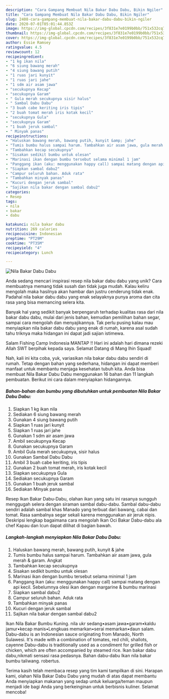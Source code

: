 ```yaml
---
description: "Cara Gampang Membuat Nila Bakar Dabu Dabu, Bikin Ngiler"
title: "Cara Gampang Membuat Nila Bakar Dabu Dabu, Bikin Ngiler"
slug: 2408-cara-gampang-membuat-nila-bakar-dabu-dabu-bikin-ngiler
date: 2020-07-01T05:01:44.853Z
image: https://img-global.cpcdn.com/recipes/3f831e7e0199b0bb/751x532cq70/nila-bakar-dabu-dabu-foto-resep-utama.jpg
thumbnail: https://img-global.cpcdn.com/recipes/3f831e7e0199b0bb/751x532cq70/nila-bakar-dabu-dabu-foto-resep-utama.jpg
cover: https://img-global.cpcdn.com/recipes/3f831e7e0199b0bb/751x532cq70/nila-bakar-dabu-dabu-foto-resep-utama.jpg
author: Essie Ramsey
ratingvalue: 4.5
reviewcount: 12
recipeingredient:
- "1 kg ikan nila"
- "6 siung bawang merah"
- "4 siung bawang putih"
- "1 ruas jari kunyit"
- "1 ruas jari jahe"
- "1 sdm air asam jawa"
- "secukupnya Kecap"
- "secukupnya Garam"
- " Gula merah secukupnya sisir halus"
- " Sambal Dabu Dabu"
- "3 buah cabe keriting iris tipis"
- "2 buah tomat merah iris kotak kecil"
- "secukupnya Gula"
- "secukupnya Garam"
- "1 buah jeruk sambal"
- " Minyak panas"
recipeinstructions:
- "Haluskan bawang merah, bawang putih, kunyit &amp; jahe"
- "Tumis bumbu halus sampai harum. Tambahkan air asam jawa, gula merah &amp; garam. Angkat"
- "Tambahkan kecap secukupnya"
- "Sisakan sedikit bumbu untuk olesan"
- "Marinasi ikan dengan bumbu tersebut selama minimal 1 jam"
- "Panggang ikan (aku: menggunakan happy call) sampai matang dengan api kecil. Sebelumnya olesi ikan dengan margarine &amp; bumbu marinasi"
- "Siapkan sambal dabu2"
- "Campur seluruh bahan. Aduk rata"
- "Tambahkan minyak panas"
- "Kucuri dengan jeruk sambal"
- "Sajikan nila bakar dengan sambal dabu2"
categories:
- Resep
tags:
- nila
- bakar
- dabu

katakunci: nila bakar dabu 
nutrition: 269 calories
recipecuisine: Indonesian
preptime: "PT29M"
cooktime: "PT35M"
recipeyield: "4"
recipecategory: Lunch

---
```



![Nila Bakar Dabu Dabu](https://img-global.cpcdn.com/recipes/3f831e7e0199b0bb/751x532cq70/nila-bakar-dabu-dabu-foto-resep-utama.jpg)

Anda sedang mencari inspirasi resep nila bakar dabu dabu yang unik? Cara membuatnya memang tidak susah dan tidak juga mudah. Kalau keliru mengolah maka hasilnya akan hambar dan justru cenderung tidak enak. Padahal nila bakar dabu dabu yang enak selayaknya punya aroma dan cita rasa yang bisa memancing selera kita.

Banyak hal yang sedikit banyak berpengaruh terhadap kualitas rasa dari nila bakar dabu dabu, mulai dari jenis bahan, kemudian pemilihan bahan segar, sampai cara mengolah dan menyajikannya. Tak perlu pusing kalau mau menyiapkan nila bakar dabu dabu yang enak di rumah, karena asal sudah tahu triknya maka hidangan ini dapat jadi sajian istimewa.

Salam Fishing Camp Indonesia MANTAP !! Hari ini adalah hari dimana rezeki Allah SWT berpihak kepada saya. Selamat Datang di Mang Ihin Squad!


Nah, kali ini kita coba, yuk, variasikan nila bakar dabu dabu sendiri di rumah. Tetap dengan bahan yang sederhana, hidangan ini dapat memberi manfaat untuk membantu menjaga kesehatan tubuh kita. Anda bisa membuat Nila Bakar Dabu Dabu menggunakan 16 bahan dan 11 langkah pembuatan. Berikut ini cara dalam menyiapkan hidangannya.

<!--inarticleads1-->

##### Bahan-bahan dan bumbu yang dibutuhkan untuk pembuatan Nila Bakar Dabu Dabu:

1. Siapkan 1 kg ikan nila
1. Sediakan 6 siung bawang merah
1. Gunakan 4 siung bawang putih
1. Siapkan 1 ruas jari kunyit
1. Siapkan 1 ruas jari jahe
1. Gunakan 1 sdm air asam jawa
1. Ambil secukupnya Kecap
1. Gunakan secukupnya Garam
1. Ambil  Gula merah secukupnya, sisir halus
1. Gunakan  Sambal Dabu Dabu
1. Ambil 3 buah cabe keriting, iris tipis
1. Gunakan 2 buah tomat merah, iris kotak kecil
1. Siapkan secukupnya Gula
1. Sediakan secukupnya Garam
1. Gunakan 1 buah jeruk sambal
1. Sediakan  Minyak panas


Resep Ikan Bakar Dabu-Dabu, olahan ikan yang satu ini rasanya sungguh menggugah selera dengan siraman sambal dabu-dabu. Sambal dabu-dabu sendiri adalah sambal khas Manado yang terbuat dari bawang, cabai dan tomat. Rasa sambalnya segar sekali karena menggunakan air jeruk nipis. Deskripsi lengkap bagaimana cara mengolah Ikan Oci Bakar Dabu-dabu ala chef Kapau dan Icun dapat dilihat di bagian bawah. 

<!--inarticleads2-->

##### Langkah-langkah menyiapkan Nila Bakar Dabu Dabu:

1. Haluskan bawang merah, bawang putih, kunyit &amp; jahe
1. Tumis bumbu halus sampai harum. Tambahkan air asam jawa, gula merah &amp; garam. Angkat
1. Tambahkan kecap secukupnya
1. Sisakan sedikit bumbu untuk olesan
1. Marinasi ikan dengan bumbu tersebut selama minimal 1 jam
1. Panggang ikan (aku: menggunakan happy call) sampai matang dengan api kecil. Sebelumnya olesi ikan dengan margarine &amp; bumbu marinasi
1. Siapkan sambal dabu2
1. Campur seluruh bahan. Aduk rata
1. Tambahkan minyak panas
1. Kucuri dengan jeruk sambal
1. Sajikan nila bakar dengan sambal dabu2


Ikan Nila Bakar Bumbu Kuning. nila ukr sedang•asam jawa•garam•kaldu jamur•kecap manis•Lengkuas memarkan•serai memarkan•daun salam. Dabu-dabu is an Indonesian sauce originating from Manado, North Sulawesi. It&#39;s made with a combination of tomates, red chili, shallots, cayenne Dabu-dabu is traditionally used as a condiment for grilled fish or chicken, which are often accompanied by steamed rice. Ikan bakar dabu dabu,nikmati sensasi rasa pedasnya. Bahan dabu-dabu Ikan nila bakar bumbu taliwang. robertus. 

Terima kasih telah membaca resep yang tim kami tampilkan di sini. Harapan kami, olahan Nila Bakar Dabu Dabu yang mudah di atas dapat membantu Anda menyiapkan makanan yang sedap untuk keluarga/teman maupun menjadi ide bagi Anda yang berkeinginan untuk berbisnis kuliner. Selamat mencoba!
